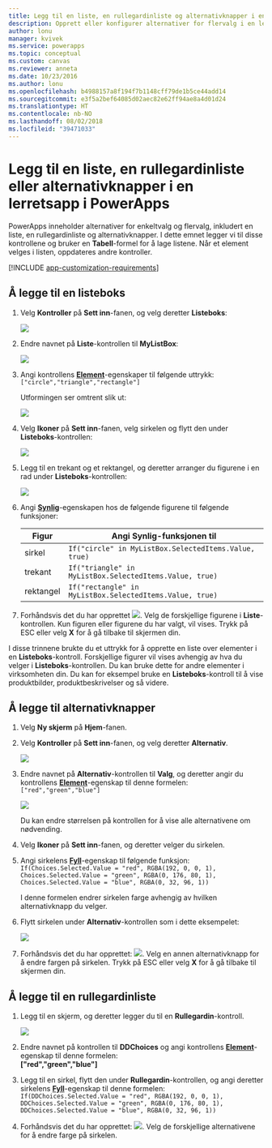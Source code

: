 ```yaml
---
title: Legg til en liste, en rullegardinliste og alternativknapper i en lerretsapp | Microsoft Docs
description: Opprett eller konfigurer alternativer for flervalg i en lerretsapp i PowerApps
author: lonu
manager: kvivek
ms.service: powerapps
ms.topic: conceptual
ms.custom: canvas
ms.reviewer: anneta
ms.date: 10/23/2016
ms.author: lonu
ms.openlocfilehash: b4988157a8f194f7b1148cff79de1b5ce44add14
ms.sourcegitcommit: e3f5a2bef64085d02aec82e62ff94ae8a4d01d24
ms.translationtype: HT
ms.contentlocale: nb-NO
ms.lasthandoff: 08/02/2018
ms.locfileid: "39471033"
---
```

# <a name="add-a-list-box-a-drop-down-list-or-radio-buttons-to-a-canvas-app-in-powerapps"></a>Legg til en liste, en rullegardinliste eller alternativknapper i en lerretsapp i PowerApps

PowerApps inneholder alternativer for enkeltvalg og flervalg, inkludert en liste, en rullegardinliste og alternativknapper. I dette emnet legger vi til disse kontrollene og bruker en **Tabell**-formel for å lage listene. Når et element velges i listen, oppdateres andre kontroller.

[!INCLUDE [app-customization-requirements](../../includes/app-customization-requirements.md)]

## <a name="add-a-list-box"></a>Å legge til en listeboks

1. Velg **Kontroller** på **Sett inn**-fanen, og velg deretter **Listeboks**:  

    ![][2]  

2. Endre navnet på **Liste**-kontrollen til **MyListBox**:  

    ![][3]

3. Angi kontrollens **[Element](controls/properties-core.md)**-egenskaper til følgende uttrykk:  
   ```["circle","triangle","rectangle"]```  <br/>

    Utformingen ser omtrent slik ut:

    ![][4]

4. Velg **Ikoner** på **Sett inn**-fanen, velg sirkelen og flytt den under **Listeboks**-kontrollen:

    ![][5]  

5. Legg til en trekant og et rektangel, og deretter arranger du figurene i en rad under **Listeboks**-kontrollen:

    ![][6]  

6. Angi **[Synlig](controls/properties-core.md)**-egenskapen hos de følgende figurene til følgende funksjoner:  

   | Figur | Angi Synlig-funksjonen til |
   | --- | --- |
   | sirkel |```If("circle" in MyListBox.SelectedItems.Value, true)``` |
   | trekant |```If("triangle" in MyListBox.SelectedItems.Value, true)``` |
   | rektangel |```If("rectangle" in MyListBox.SelectedItems.Value, true)``` |

7. Forhåndsvis det du har opprettet ![][1]. Velg de forskjellige figurene i **Liste**-kontrollen. Kun figuren eller figurene du har valgt, vil vises. Trykk på ESC eller velg **X** for å gå tilbake til skjermen din.

I disse trinnene brukte du et uttrykk for å opprette en liste over elementer i en **Listeboks**-kontroll. Forskjellige figurer vil vises avhengig av hva du velger i **Listeboks**-kontrollen. Du kan bruke dette for andre elementer i virksomheten din. Du kan for eksempel bruke en **Listeboks**-kontroll til å vise produktbilder, produktbeskrivelser og så videre.

## <a name="add-radio-buttons"></a>Å legge til alternativknapper
1. Velg **Ny skjerm** på **Hjem**-fanen.

2. Velg **Kontroller** på **Sett inn**-fanen, og velg deretter **Alternativ**.

    ![][10]  

3. Endre navnet på **Alternativ**-kontrollen til **Valg**, og deretter angir du kontrollens **[Element](controls/properties-core.md)**-egenskap til denne formelen:  
   ```["red","green","blue"]```  <br/>

    ![][12]  

    Du kan endre størrelsen på kontrollen for å vise alle alternativene om nødvending.

4. Velg **Ikoner** på **Sett inn**-fanen, og deretter velger du sirkelen.

5. Angi sirkelens **[Fyll](controls/properties-color-border.md)**-egenskap til følgende funksjon:  
   ```If(Choices.Selected.Value = "red", RGBA(192, 0, 0, 1), Choices.Selected.Value = "green", RGBA(0, 176, 80, 1), Choices.Selected.Value = "blue", RGBA(0, 32, 96, 1))```  

    I denne formelen endrer sirkelen farge avhengig av hvilken alternativknapp du velger.

6. Flytt sirkelen under **Alternativ**-kontrollen som i dette eksempelet:

    ![][14]  

7. Forhåndsvis det du har opprettet: ![][1]. Velg en annen alternativknapp for å endre fargen på sirkelen. Trykk på ESC eller velg **X** for å gå tilbake til skjermen din.

## <a name="add-a-drop-down-list"></a>Å legge til en rullegardinliste
1. Legg til en skjerm, og deretter legger du til en **Rullegardin**-kontroll.

    ![][15]  

2. Endre navnet på kontrollen til **DDChoices** og angi kontrollens **[Element](controls/properties-core.md)**-egenskap til denne formelen:<br>
   **["red","green","blue"]**

3. Legg til en sirkel, flytt den under **Rullegardin**-kontrollen, og angi deretter sirkelens **[Fyll](controls/properties-color-border.md)**-egenskap til denne formelen:  
   ```If(DDChoices.Selected.Value = "red", RGBA(192, 0, 0, 1), DDChoices.Selected.Value = "green", RGBA(0, 176, 80, 1), DDChoices.Selected.Value = "blue", RGBA(0, 32, 96, 1))```

4. Forhåndsvis det du har opprettet: ![][1]. Velg de forskjellige alternativene for å endre farge på sirkelen.

[1]: ./media/add-list-box-drop-down-list-radio-button/preview.png
[2]: ./media/add-list-box-drop-down-list-radio-button/listbox.png
[3]: ./media/add-list-box-drop-down-list-radio-button/renamelistbox.png
[4]: ./media/add-list-box-drop-down-list-radio-button/itemslistbox.png
[5]: ./media/add-list-box-drop-down-list-radio-button/circle.png
[6]: ./media/add-list-box-drop-down-list-radio-button/allshapes.png
[10]: ./media/add-list-box-drop-down-list-radio-button/radiobutton.png
[12]: ./media/add-list-box-drop-down-list-radio-button/itemsradio.png
[14]: ./media/add-list-box-drop-down-list-radio-button/radiocircle.png
[15]: ./media/add-list-box-drop-down-list-radio-button/dropdown.png
